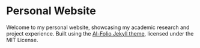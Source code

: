 # Personal Website

Welcome to my personal website, showcasing my academic research and project experience. Built using the [Al-Folio Jekyll theme](https://github.com/alshedivat/al-folio), licensed under the MIT License.
